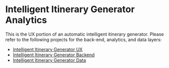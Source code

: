 # Intelligent Itinerary Generator Analytics

This is the UX portion of an automatic intelligent itinerary generator. Please refer to the following projects for the back-end, analytics, and data layers:
* [Intelligent Itinerary Generator UX](https://github.com/dale-chang91/auto-itinerary/)
* [Intelligent Itinerary Generator Backend](https://github.com/dale-chang91/auto-itinerary-back/)
* [Intelligent Itinerary Generator Data](https://github.com/dale-chang91/auto-itinerary-data/)

